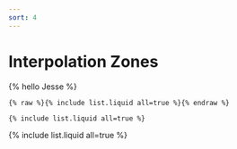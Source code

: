 ```yaml
---
sort: 4
---
```


# Interpolation Zones

{% hello Jesse %}

```
{% raw %}{% include list.liquid all=true %}{% endraw %}

{% include list.liquid all=true %}
```

{% include list.liquid all=true %}
